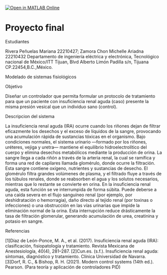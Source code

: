 [![Open in MATLAB Online](https://www.mathworks.com/images/responsive/global/open-in-matlab-online.svg)](https://matlab.mathworks.com/open/github/v1?repo=MICHELLEARIADNA/Sistema-Urinario)
# Proyecto final
Estudiantes

Rivera Peñuelas Mariana 22210427; Zamora Chon Michelle Ariadna 22210432
Departamento de ingeniería eléctrica y electrónica, Tecnológico nacional de México/ITT Tijuan, Blvd Alberto Limón Padilla s/n, Tijuana CP.22454,B.C.,México.

Modelado de sistemas fisiológicos

Objetivo

Diseñar un controlador que permita formular un protocolo de tratamiento para que un paciente con insuficiencia renal aguda (caso) presente la misma presión vesical que un individuo sano (control).

Descripcion del sistema

La insuficiencia renal aguda (IRA) ocurre cuando los riñones dejan de filtrar eficazmente los desechos y el exceso de líquidos de la sangre, provocando una acumulación rápida de sustancias tóxicas en el organismo. 
Bajo condiciones normales, el sistema urinario —formado por los riñones, uréteres, vejiga y uretra— mantiene el equilibrio hidroelectrolítico del cuerpo y elimina desechos metabólicos mediante la producción de orina.
La sangre llega a cada riñón a través de la arteria renal, la cual se ramifica y forma una red de capilares llamada glomérulo, donde ocurre la filtración. Esta sangre contiene oxígeno, nutrientes y sustancias de desecho. El glomérulo filtra grandes volúmenes de plasma, y el filtrado fluye a través de los túbulos renales, donde se reabsorben el agua y los solutos necesarios, mientras que lo restante se convierte en orina.
En la insuficiencia renal aguda, esta función se ve interrumpida de forma súbita. Puede deberse a una caída severa en el flujo sanguíneo renal (por ejemplo, por deshidratación o hemorragia), daño directo al tejido renal (por toxinas o infecciones) o una obstrucción en las vías urinarias que impide la eliminación normal de la orina. Esta interrupción reduce drásticamente la tasa de filtración glomerular, generando acumulación de urea, creatinina y potasio en sangre.

Referencias

[1]Díaz de León-Ponce, M. A., et al. (2017). Insuficiencia renal aguda (IRA): clasificación, fisiopatología y tratamiento. Revista Mexicana de Anestesiología, 40(4), 281–287. 
[2]Cun.es. (s.f.). Insuficiencia renal aguda: síntomas, diagnóstico y tratamiento. Clínica Universidad de Navarra. 
[3]Dorf, R. C., & Bishop, R. H. (2021). Modern control systems (14th ed.). Pearson. (Para teoría y aplicación de controladores PID)
